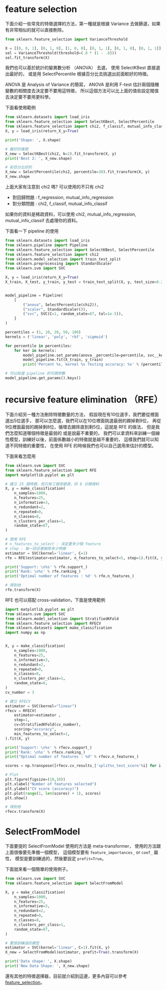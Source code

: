 

# feature selection

下面介紹一些常見的特徵選擇的方法，第一種就是根據 Variance 去做篩選，如果有非常相似的就可以直接刪除。






```python 
from sklearn.feature_selection import VarianceThreshold

X = [[0, 0, 1], [0, 1, 0], [1, 0, 0], [0, 1, 1], [0, 1, 0], [0, 1, 1]]
sel = VarianceThreshold(threshold=(.8 * (1 - .8)))
sel.fit_transform(X)

```


我們也可以基於統計的變異數分析 （ANOVA） 去選，
使用 SelectKBest 直接選出最好的，
或是用 SelectPercentile 根據百分比去挑選出前面較好的特徵。


ANOVA 是 Analysis of Variance 的簡寫，
ANOVA 是利用 F-test 估計兩個隨機變數的相關度去決定要不要用這特徵，
所以這個方法可以比上面的值些設定閥值去決定要不要用更科學。

下面看使用範例



```python 
from sklearn.datasets import load_iris
from sklearn.feature_selection import SelectKBest, SelectPercentile
from sklearn.feature_selection import chi2, f_classif, mutual_info_classif
X, y = load_iris(return_X_y=True)

print('Shape: ', X.shape)

# 最好的幾個
X_new = SelectKBest(chi2, k=2).fit_transform(X, y)
print('Best 2: ', X_new.shape)

# 前百分比好的
X_new = SelectPercentile(chi2, percentile=30).fit_transform(X, y)
X_new.shape

```


上面大家有注意到 chi2 嗎? 可以使用的不只有 chi2

* 對回歸問題 : f_regression, mutual_info_regression
* 對分類問題 : chi2, f_classif, mutual_info_classif

如果你的資料是稀疏資料，可以使用 chi2, mutual_info_regression, mutual_info_classif 去處理你的資料。


下面看一下 pipeline 的使用



```python 
from sklearn.datasets import load_iris
from sklearn.pipeline import Pipeline
from sklearn.feature_selection import SelectKBest, SelectPercentile
from sklearn.feature_selection import chi2
from sklearn.model_selection import train_test_split
from sklearn.preprocessing import StandardScaler
from sklearn.svm import SVC

X, y = load_iris(return_X_y=True)
X_train, X_test, y_train, y_test = train_test_split(X, y, test_size=0.2, random_state=87)


model_pipeline = Pipeline(
    [
        ("anova", SelectPercentile(chi2)),
        ("scaler", StandardScaler()),
        ("svc", SVC(C=1, random_state=87, tol=1e-5)),
    ]
)

percentiles = (1, 10, 20, 50, 100)
kernels = ('linear', 'poly', 'rbf', 'sigmoid')

for percentile in percentiles:
    for ker in kernels:
        model_pipeline.set_params(anova__percentile=percentile, svc__kernel=ker)
        model_pipeline.fit(X_train, y_train)
        print('Percent %s, kernel %s Testing accuracy: %s' % (percentile, ker, round(model_pipeline.score(X_test, y_test),3)))


```


```python 
# 可以知道 pipeline 的可調參數
model_pipeline.get_params().keys()
```


# recursive feature elimination （RFE）

下面介紹另一種方法刪除特徵數量的方法，
假設現在有10位選手，我們要從裡面選出5位選手，
那可以怎麼選，我們可以在10位裡面挑選最弱的踢掉剩9位，
再從9位裡面最弱的踢掉剩8位，循環去踢除直到剩5位，這就是 RFE 的做法，
但是我們怎麼知道哪個特徵是最弱的 或是說最不重要的，
我們可以拿資料來訓練一個線性模型，訓練好以後，前面係數越小的特徵就是越不重要的，
這樣我們就可以知道不同特徵的重要性，
在使用 RFE 的時候我們也可以自己選用來估計的模型。


下面來看怎麼用




```python 
from sklearn.svm import SVC
from sklearn.feature_selection import RFE
import matplotlib.pyplot as plt

# 建立 25 個特徵，但只有三個信號源，的 8 分類資料
X, y = make_classification(
    n_samples=1000,
    n_features=25,
    n_informative=3,
    n_redundant=2,
    n_repeated=0,
    n_classes=8,
    n_clusters_per_class=1,
    random_state=87,
)

# 使用 RFE
# n_features_to_select : 決定要多少個 feature
# step : 每一回合要刪除多少特徵
estimator = SVC(kernel='linear', C=1)
rfe = RFE(estimator=estimator, n_features_to_select=5, step=1).fit(X, y)  # n_features_to_select=10, n_features_to_select = 0.5

print('Support: \n%s' % rfe.support_)
print('Rank: \n%s' % rfe.ranking_)
print('Optimal number of features : %d' % rfe.n_features_)

```


```python 
# 得到他
rfe.transform(X)
```


RFE 也可以搭配 cross-validation，下面是使用範例


```python 
import matplotlib.pyplot as plt
from sklearn.svm import SVC
from sklearn.model_selection import StratifiedKFold
from sklearn.feature_selection import RFECV
from sklearn.datasets import make_classification
import numpy as np


X, y = make_classification(
    n_samples=1000,
    n_features=25,
    n_informative=3,
    n_redundant=2,
    n_repeated=0,
    n_classes=8,
    n_clusters_per_class=1,
    random_state=0,
)
cv_number = 3

# 建立 RFECV
estimator = SVC(kernel="linear")
rfecv = RFECV(
    estimator=estimator ,
    step=1,
    cv=StratifiedKFold(cv_number),
    scoring="accuracy",
    min_features_to_select=1,
).fit(X, y)

print('Support: \n%s' % rfecv.support_)
print('Rank: \n%s' % rfecv.ranking_)
print("Optimal number of features : %d" % rfecv.n_features_)

scores = np.transpose([rfecv.cv_results_['split%s_test_score'%i] for i in range(cv_number)])

# Plot
plt.figure(figsize=(10,10))
plt.xlabel("Number of features selected")
plt.ylabel("CV score (accuracy)")
plt.plot(range(1, len(scores) + 1), scores)
plt.show()

```


```python 
# 得到他
rfecv.transform(X)
```


# SelectFromModel

下面要提的 SelectFromModel 使用的方法是 meta-transformer，
使用的方法跟上面很像要先準備一個模型，
這個模型要有 ``feature_importances_`` or ``coef_`` 屬性，
模型是要訓練過的，然後要設定 ``prefit=True``。



下面就來看一個簡單的使用例子。




```python 
from sklearn.svm import SVC
from sklearn.feature_selection import SelectFromModel

X, y = make_classification(
    n_samples=1000,
    n_features=25,
    n_informative=3,
    n_redundant=2,
    n_repeated=0,
    n_classes=8,
    n_clusters_per_class=1,
    random_state=87,
)

# 要放訓練過的模型
estimator = SVC(kernel='linear', C=1).fit(X, y)
X_new = SelectFromModel(estimator, prefit=True).transform(X)

print('Data shape: ', X.shape)
print('New Data Shape: ', X_new.shape)


```


還有其他的特徵選擇器，目前就介紹到這邊，更多內容可以參考 [feature_selection](https://scikit-learn.org/stable/modules/feature_selection.html)。
